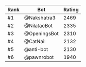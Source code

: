 Rank|Bot|Rating
---|---|---
#1|@Nakshatra3|2469
#2|@NilatacBot|2335
#3|@OpeningsBot|2310
#4|@CatNail|2132
#5|@anti-bot|2130
#6|@pawnrobot|1940

